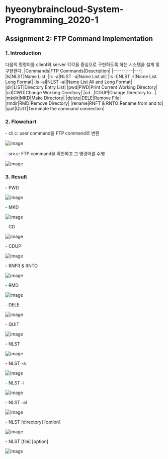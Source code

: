 # hyeonybraincloud-System-Programming_2020-1
## Assignment 2: FTP Command Implementation
### 1. Introduction
다음의 명령어를 client와 server 각각을 중심으로 구현하도록 하는 시스템을 설계 및 구현한다.
|Commands|FTP Commands|Description|
|------|---|---|
|ls|NLST|Name List|
|ls -a|NLST -a|Name List all|
|ls -l|NLST -l|Name List Long Format|
|ls -al|NLST -al|Name List All and Long Format|
|dir|LIST|Directory Entry List|
|pwd|PWD|Print Current Working Directory|
|cd|CWD|Change Working Directory|
|cd ..|CDUP|Change Directory to ..|
|mkdir|MKD|Make Directory|
|delete|DELE|Remove File|
|rmdir|RMD|Remove Directory|
|rename|RNFT & RNTO|Rename from and to|
|quit|QUIT|Terminate the command connection|

### 2. Flowchart
\- cli.c: user command을 FTP command로 변환
 
![image](https://github.com/user-attachments/assets/6fbbb25c-5300-4046-a4be-16ee5c3d2beb)

\- srv.c: FTP command을 확인하고 그 명령어를 수행

![image](https://github.com/user-attachments/assets/37a6516a-7d84-48a5-9810-717e2475170e)

### 3. Result
\- PWD

![image](https://github.com/user-attachments/assets/bfdf2903-578c-4ded-8dff-2055d2256751)


\- MKD

![image](https://github.com/user-attachments/assets/1f99e995-7b51-4f5d-95f6-d9ee636ba719)

\- CD

![image](https://github.com/user-attachments/assets/0eba42d9-4468-4acc-93df-b6fef21e135d)

\- CDUP

![image](https://github.com/user-attachments/assets/d053fbb6-b6bb-4f5f-bc57-6f6be1581c48)

\- RNFR & RNTO

![image](https://github.com/user-attachments/assets/c58012b6-8a13-4ae6-a2be-d65fdea5bfff)

\- RMD

![image](https://github.com/user-attachments/assets/e23f9ec6-2315-4d8d-bb6d-38d4644b2453)

\- DELE

![image](https://github.com/user-attachments/assets/e8d504a0-8809-491e-bf3f-f79afdbf3874)

\- QUIT

![image](https://github.com/user-attachments/assets/2d177723-1d06-4d7b-bce4-d971b6f4142e)

\- NLST

![image](https://github.com/user-attachments/assets/df453a68-d573-4d54-baee-b8eba066cdb8)

\- NLST \-a

![image](https://github.com/user-attachments/assets/e0484ab1-59c7-4ea7-864e-300ef3f0b018)

\- NLST \-l

![image](https://github.com/user-attachments/assets/96863d13-f12c-4a8b-9260-565522049734)

\- NLST \-al

![image](https://github.com/user-attachments/assets/27d6d53d-390f-4173-b63a-548baaa77bf8)

\- NLST \[directory] \[option]

![image](https://github.com/user-attachments/assets/5688fd9a-e568-4a57-b369-a985f5ceb3ff)

\- NLST \[file] \[option]

![image](https://github.com/user-attachments/assets/3614b4f1-ff7c-4f1e-a6bf-f2b0d1c36ff0)

